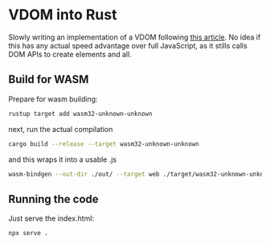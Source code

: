 # VDOM into Rust

Slowly writing an implementation of a VDOM following [this article](https://dev.to/ycmjason/building-a-simple-virtual-dom-from-scratch-3d05). No idea if this has any actual speed advantage over full JavaScript, as it stills calls DOM APIs to create elements and all.

## Build for WASM

Prepare for wasm building:

```bash
rustup target add wasm32-unknown-unknown
```

next, run the actual compilation

```bash
cargo build --release --target wasm32-unknown-unknown
```

and this wraps it into a usable .js

```bash
wasm-bindgen --out-dir ./out/ --target web ./target/wasm32-unknown-unknown/release/rust_vdom_example.wasm
```

## Running the code

Just serve the index.html:

```bash
npx serve .
```